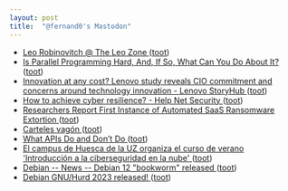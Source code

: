 ```yaml
---
layout: post
title:  "@fernand0's Mastodon"
---
```

*  [Leo Robinovitch @ The Leo Zone ](https://theleo.zone/posts/hashmap-in-c) ([toot](https://mastodon.social/@fernand0/110588472000528605))
*  [Is Parallel Programming Hard, And, If So, What Can You Do About It? ](https://mirrors.edge.kernel.org/pub/linux/kernel/people/paulmck/perfbook/perfbook.htm) ([toot](https://mastodon.social/@fernand0/110588288087532956))
*  [Innovation at any cost? Lenovo study reveals CIO commitment and concerns around technology innovation - Lenovo StoryHub ](https://news.lenovo.com/pressroom/press-releases/study-reveals-cio-commitment-concerns-technology-innovation) ([toot](https://mastodon.social/@fernand0/110588141333415091))
*  [How to achieve cyber resilience? - Help Net Security ](https://www.helpnetsecurity.com/2023/06/13/cyber-resilience-continuous-approach) ([toot](https://mastodon.social/@fernand0/110587874603751673))
*  [Researchers Report First Instance of Automated SaaS Ransomware Extortion ](https://www.darkreading.com/cloud/researchers-report-first-instance-of-automated-saas-ransomware-extortio) ([toot](https://mastodon.social/@fernand0/110587696443605856))
*  [Carteles vagón ](https://www.flickr.com/photos/fernand0/52952218881) ([toot](https://mastodon.social/@fernand0/110587602348379788))
*  [What APIs Do and Don’t Do ](https://www.tripwire.com/state-of-security/what-apis-do-and-dont-d) ([toot](https://mastodon.social/@fernand0/110587471437185934))
*  [El campus de Huesca de la UZ organiza el curso de verano 'Introducción a la ciberseguridad en la nube' ](http://www.gentedigital.es/huesca/noticia/3582389/el-campus-de-huesca-de-la-uz-organiza-el-curso-de-verano-introduccion-a-la-ciberseguridad-en-la-nube) ([toot](https://mastodon.social/@fernand0/110587164676089169))
*  [Debian -- News -- Debian 12 "bookworm" released  ](https://www.debian.org/News/2023/2023061) ([toot](https://mastodon.social/@fernand0/110586990947268991))
*  [Debian GNU/Hurd 2023 released! ](https://lists.gnu.org/archive/html/bug-hurd/2023-06/msg00038.htm) ([toot](https://mastodon.social/@fernand0/110586702880288610))
